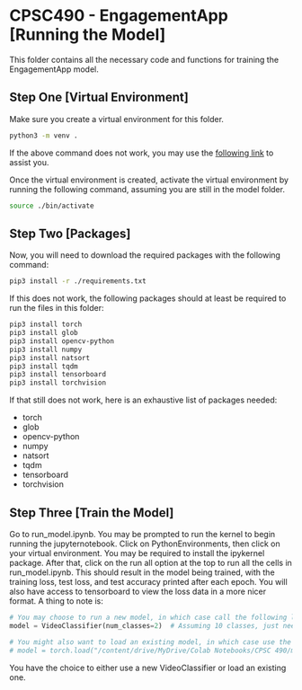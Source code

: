 # CPSC490 - EngagementApp [Running the Model]

This folder contains all the necessary code and functions for training the EngagementApp model.

## Step One [Virtual Environment]

Make sure you create a virtual environment for this folder. 

```bash
python3 -m venv .
```

If the above command does not work, you may use the [following link](https://docs.python.org/3/library/venv.html) to assist you.

Once the virtual environment is created, activate the virtual environment by running the following command, assuming you are still in the model folder.

```bash
source ./bin/activate
```

## Step Two [Packages]

Now, you will need to download the required packages with the following command:

```bash
pip3 install -r ./requirements.txt
```

If this does not work, the following packages should at least be required to run the files in this folder:
```bash
pip3 install torch
pip3 install glob
pip3 install opencv-python
pip3 install numpy
pip3 install natsort
pip3 install tqdm
pip3 install tensorboard
pip3 install torchvision
```

If that still does not work, here is an exhaustive list of packages needed:
- torch
- glob
- opencv-python
- numpy
- natsort
- tqdm
- tensorboard
- torchvision

## Step Three [Train the Model]

Go to run_model.ipynb. You may be prompted to run the kernel to begin running the jupyternotebook. Click on PythonEnvironments, then click on your virtual environment. You may be required to install the ipykernel package. After that, click on the run all option at the top to run all the cells in run_model.ipynb. This should result in the model being trained, with the training loss, test loss, and test accuracy printed after each epoch. You will also have access to tensorboard to view the loss data in a more nicer format. A thing to note is:

```python
# You may choose to run a new model, in which case call the following line.
model = VideoClassifier(num_classes=2)  # Assuming 10 classes, just need 1 as is binary classification

# You might also want to load an existing model, in which case use the following line, and replace inside torch.load() the path of where you store the model.
# model = torch.load("/content/drive/MyDrive/Colab Notebooks/CPSC 490/models/model_0028.pt")
```

You have the choice to either use a new VideoClassifier or load an existing one.